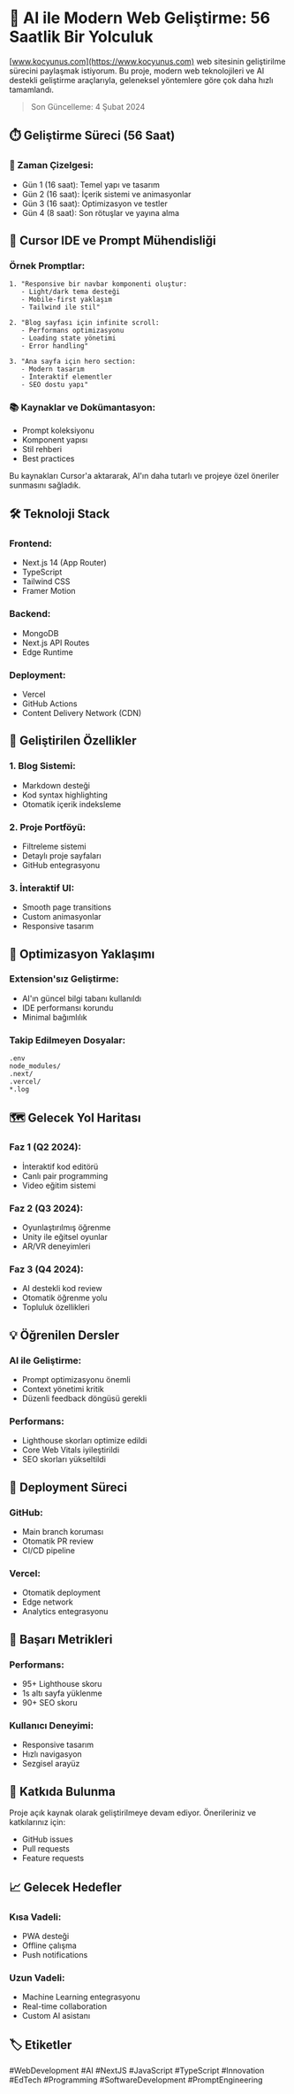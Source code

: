 # 🚀 AI ile Modern Web Geliştirme: 56 Saatlik Bir Yolculuk

[www.kocyunus.com](https://www.kocyunus.com) web sitesinin geliştirilme sürecini paylaşmak istiyorum. Bu proje, modern web teknolojileri ve AI destekli geliştirme araçlarıyla, geleneksel yöntemlere göre çok daha hızlı tamamlandı.

> Son Güncelleme: 4 Şubat 2024

## ⏱️ Geliştirme Süreci (56 Saat)

### 📅 Zaman Çizelgesi:
- Gün 1 (16 saat): Temel yapı ve tasarım
- Gün 2 (16 saat): İçerik sistemi ve animasyonlar
- Gün 3 (16 saat): Optimizasyon ve testler
- Gün 4 (8 saat): Son rötuşlar ve yayına alma

## 🤖 Cursor IDE ve Prompt Mühendisliği

### Örnek Promptlar:
```plaintext
1. "Responsive bir navbar komponenti oluştur:
   - Light/dark tema desteği
   - Mobile-first yaklaşım
   - Tailwind ile stil"

2. "Blog sayfası için infinite scroll:
   - Performans optimizasyonu
   - Loading state yönetimi
   - Error handling"

3. "Ana sayfa için hero section:
   - Modern tasarım
   - İnteraktif elementler
   - SEO dostu yapı"
```

### 📚 Kaynaklar ve Dokümantasyon:
- Prompt koleksiyonu
- Komponent yapısı
- Stil rehberi
- Best practices

Bu kaynakları Cursor'a aktararak, AI'ın daha tutarlı ve projeye özel öneriler sunmasını sağladık.

## 🛠️ Teknoloji Stack

### Frontend:
- Next.js 14 (App Router)
- TypeScript
- Tailwind CSS
- Framer Motion

### Backend:
- MongoDB
- Next.js API Routes
- Edge Runtime

### Deployment:
- Vercel
- GitHub Actions
- Content Delivery Network (CDN)

## 🎯 Geliştirilen Özellikler

### 1. Blog Sistemi:
- Markdown desteği
- Kod syntax highlighting
- Otomatik içerik indeksleme

### 2. Proje Portföyü:
- Filtreleme sistemi
- Detaylı proje sayfaları
- GitHub entegrasyonu

### 3. İnteraktif UI:
- Smooth page transitions
- Custom animasyonlar
- Responsive tasarım

## 🔧 Optimizasyon Yaklaşımı

### Extension'sız Geliştirme:
- AI'ın güncel bilgi tabanı kullanıldı
- IDE performansı korundu
- Minimal bağımlılık

### Takip Edilmeyen Dosyalar:
```plaintext
.env
node_modules/
.next/
.vercel/
*.log
```

## 🗺️ Gelecek Yol Haritası

### Faz 1 (Q2 2024):
- İnteraktif kod editörü
- Canlı pair programming
- Video eğitim sistemi

### Faz 2 (Q3 2024):
- Oyunlaştırılmış öğrenme
- Unity ile eğitsel oyunlar
- AR/VR deneyimleri

### Faz 3 (Q4 2024):
- AI destekli kod review
- Otomatik öğrenme yolu
- Topluluk özellikleri

## 💡 Öğrenilen Dersler

### AI ile Geliştirme:
- Prompt optimizasyonu önemli
- Context yönetimi kritik
- Düzenli feedback döngüsü gerekli

### Performans:
- Lighthouse skorları optimize edildi
- Core Web Vitals iyileştirildi
- SEO skorları yükseltildi

## 🚀 Deployment Süreci

### GitHub:
- Main branch koruması
- Otomatik PR review
- CI/CD pipeline

### Vercel:
- Otomatik deployment
- Edge network
- Analytics entegrasyonu

## 🎯 Başarı Metrikleri

### Performans:
- 95+ Lighthouse skoru
- 1s altı sayfa yüklenme
- 90+ SEO skoru

### Kullanıcı Deneyimi:
- Responsive tasarım
- Hızlı navigasyon
- Sezgisel arayüz

## 🤝 Katkıda Bulunma

Proje açık kaynak olarak geliştirilmeye devam ediyor. Önerileriniz ve katkılarınız için:
- GitHub issues
- Pull requests
- Feature requests

## 📈 Gelecek Hedefler

### Kısa Vadeli:
- PWA desteği
- Offline çalışma
- Push notifications

### Uzun Vadeli:
- Machine Learning entegrasyonu
- Real-time collaboration
- Custom AI asistanı

## 🏷️ Etiketler

#WebDevelopment #AI #NextJS #JavaScript #TypeScript #Innovation #EdTech #Programming #SoftwareDevelopment #PromptEngineering
